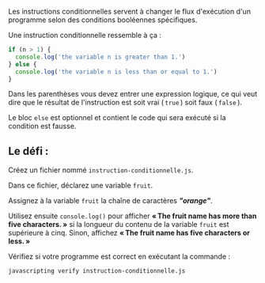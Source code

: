 Les instructions conditionnelles servent à changer le flux d'exécution d'un programme selon des conditions booléennes spécifiques.

Une instruction conditionnelle ressemble à ça :

```js
if (n > 1) {
  console.log('the variable n is greater than 1.')
} else {
  console.log('the variable n is less than or equal to 1.')
}
```

Dans les parenthèses vous devez entrer une expression logique, ce qui veut dire que le résultat de l'instruction est soit vrai ( `true` ) soit faux ( `false` ).

Le bloc `else` est optionnel et contient le code qui sera exécuté si la condition est fausse.

## Le défi :

Créez un fichier nommé `instruction-conditionnelle.js`.

Dans ce fichier, déclarez une variable `fruit`.

Assignez à la variable `fruit` la chaîne de caractères ***"orange"***.

Utilisez ensuite `console.log()` pour afficher **« The fruit name has more than five characters. »** si la longueur du contenu de la variable `fruit` est supérieure à cinq.
Sinon, affichez **« The fruit name has five characters or less. »**

Vérifiez si votre programme est correct en exécutant la commande :

```bash
javascripting verify instruction-conditionnelle.js
```

